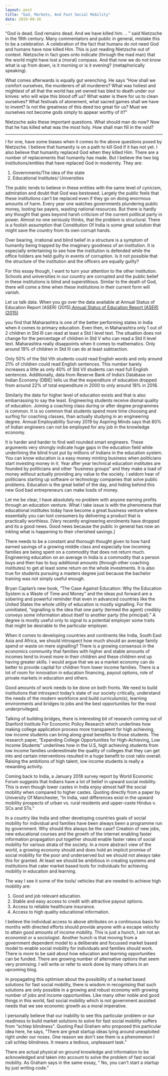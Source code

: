 ```yaml
---
layout: post
title: "God, Markets, And Fast Social Mobility"
date: 2019-09-26
---
```


“God is dead. God remains dead. And we have killed him. .. ” said Nietzsche in the 19th century. Many commentators and public in general, mistake this to be a celebration. A celebration of the fact that humans do not need God and humans have now killed Him. This is just reading Nietzsche out of context. Nietzsche in fact goes onto indicate (through the mad man) that the world might have lost a (moral) compass. And that now we do not know what is up from down, is it morning or is it evening? (metaphorically speaking).

What comes afterwards is equally gut wrenching. He says “How shall we comfort ourselves, the murderers of all murderers? What was holiest and mightiest of all that the world has yet owned has bled to death under our knives: who will wipe this blood off us? What water is there for us to clean ourselves? What festivals of atonement, what sacred games shall we have to invent? Is not the greatness of this deed too great for us? Must we ourselves not become gods simply to appear worthy of it?”

Nietzsche asks these important questions. What should man do now? Now that he has killed what was the most holy. How shall man fill in the void? 


----------

I for one, have some biases when it comes to the above questions posed by Nietzsche. I believe that humanity is on a path to kill God if it has not yet. I also believe that humanity replaced God when they killed Him. There are a number of replacements that humanity has made. But I believe the two big institutions/entities that have replaced God in modernity. They are:

1. Governments/The idea of the state
2. Educational Institutes/ Universities

The public tends to believe in these entities with the same level of cynicism, admiration and doubt that God was bestowed. Largely the public feels that these institutions can’t be replaced even if they go on doing enormous amounts of harm. Every year one watches governments plundering public money, looting tax payers, wasting national resources. But there is hardly any thought that goes beyond harsh criticism of the current political party in power. Almost no one seriously thinks, that the problem is structural. There is a foolish assumption that Constitution Of India is some great solution that might save the country from its own corrupt hands.

Over bearing, irrational and blind belief in a structure is a symptom of humanity being trapped by the imaginary goodness of an institution. It is especially entertaining to see how the institution is defended while the office holders are held guilty in events of corruption. Is it not possible that the structure of the institution and the officers are equally guilty?

For this essay though, I want to turn your attention to the other institution. Schools and universities in our country are corrupted and the public belief in these institutions is blind and superstitious. Similar to the death of God, there will come a time when these institutions in their current form will vanish. 

Let us talk data. When you go over the data available at Annual Status of Education Report (ASER) (2015),[Annual Status of Education Report (ASER) (2015)](http://img.asercentre.org/docs/Publications/ASER%20Reports/ASER%20TOT/fullasertrendsovertimereport.pdf)

 you find that Maharashtra is one of the better performing states in India when it comes to primary education. Even then, in Maharashtra only 1 out of 2 children in Std III can read at least a Std I level text. The situation does not change for the percentage of children in Std V who can read a Std II level text. Maharashtra really disappoints when it comes to mathematics. Only around 19% of children in Std III can do at least subtraction. 

Only 50% of the Std Vth students could read English words and only around 21% of children could read English sentences. This number barely increases a little as only 40% of Std VII students can read full English sentences. Additionally, data from Reserve Bank of India’s Database on Indian Economy (DBIE) tells us that the expenditure of education dropped from around 22% of total expenditure in 2000 to only around 18% in 2016. 

Similarly the data for higher level of education exists and that is also embarrassing to say the least. Engineering students receive dismal quality of education. Joining a coaching class during or after degree programmes is common. It is so common that students spend more time choosing and surfing for coaching classes, than actually studying in an engineering degree. Annual Employability Survey 2019 by Aspiring Minds says that 80% of Indian engineers can not be employed for any job in the knowledge economy.

It is harder and harder to find well rounded smart engineers. These arguments very strongly indicate huge gaps in the education field while underlining the blind trust put by millions of Indians in the education system. You can know education is a easy money minting business when politicians start investing money in it. Year after year technical education institutes are founded by politicians and other “business groups” and they make a load of money without actually providing any value to the society. I seldom hear of politicians starting up software or technology companies that solve public problems. Education is the great belief of the day, and hiding behind this new God bad entrepreneurs can make loads of money. 

Let me be clear, I have absolutely no problem with anyone earning profits through an education venture. What I take issue is with the phenomena that educational institutes today have become a great business venture where essentially you can loot consumers by delivering a product that is practically worthless.  [Very recently engineering enrolments have dropped and its a good news. Good news because the public in general has now an inkling what is happening to their cherished savings.]

There needs to be a constant and thorough thought given to how hard earned savings of a growing middle class and especially low incoming families are being spent on a commodity that does not return much. Engineering education on an average in India is a commodity that a person buys and then has to buy additional amounts (through other coaching institutes) to get at least some return on the whole investments. It is also true for students pursuing a masters degree just because the bachelor training was not simply useful enough. 

Bryan Caplan’s new book, “The Case Against Education: Why the Education System is a Waste of Time and Money” and the ideas put forward are a sobering and powerful reminder that even in advanced countries like the United States the whole utility of education is mostly signalling. For the uninitiated, “signalling is the idea that one party (termed the agent) credibly conveys some information about itself to another party (the principal).” A degree is mostly useful only to signal to a potential employer some traits that might be desirable to the particular employer. 

When it comes to developing countries and continents like India, South East Asia and Africa, we should introspect how much should an average family spend or waste on mere signalling? There is a growing consensus in the economics community that families with higher and stable amounts of incomes tend to invest more in their children and these children end up having greater skills. I would argue that we as a market economy can do better to provide capital for children from lower income families. There is a lot of room for innovation in education financing, payout options, role of private markets in education and others. 

Good amounts of work needs to be done on both fronts. We need to build institutions that introspect today’s state of our society critically, understand the needs of the modern workforce and build curriculum(s), learning environments and bridges to jobs and the best opportunities for the most underprivileged.

 Talking of building bridges, there is interesting bit of research coming out of Stanford Institute For Economic Policy Research which underlines how making college application process more transparent for high achieving, low income students can bring along great benefits to those students. The research paper, “Expanding College Opportunities for High-Achieving, Low Income Students” underlines how in the U.S, high achieving students from low income families underestimate the quality of colleges that they can get into and certain interventions resulted in a huge benefit to cost ratio overall. Raising the ambitions of high talent, low income students is really a rewarding activity.
 
 Coming back to India, a January 2018 survey report by World Economic Forum suggests that Indians have a lot of belief in upward social mobility. This is even though lower castes in India enjoy almost half the social mobility when compared to higher castes. Quoting directly from a paper by University Of Manchester, “In India, vast differences exist in the upward mobility prospects of urban vs. rural residents and upper-caste Hindus v. SCs and STs.”
 
 In a country like India and other developing countries goals of social mobility for individual and families have been always been a programme run by government. Why should this always be the case? Creation of new jobs, new educational courses and the growth of the internet enabling faster information propagation put together should enable faster rates of social mobility for various strata of the society. In a more abstract view of the world, a growing economy should and does hold an implicit promise of social mobility for the poor and underserved but we should not always take this for granted. At least we should be ambitious in creating systems and institutions that cater market based tools for individuals for achieving mobility in education and learning. 
 
The way I see it some of the tools/ vehicles that are needed to achieve high mobility are:

1. Good and job relevant education.
2. Stable and easy access to credit with attractive payout options.
3. Access to reliable healthcare insurance.
4. Access to high quality educational information.

I believe the individual access to above attributes on a continuous basis for months with directed efforts should provide anyone with a escape velocity to attain good amounts of income mobility. This is just a hunch, I am not an economist or a sociologist. Another hunch is that moving from a government dependent model to a deliberate and focussed market based model to enable social mobility for individuals and families should work. There is more to be said about how education and learning opportunities can be funded. There are growing number of alternative options that seem very promising. I will write or refer to work done by many others in an upcoming blog.

In propagating this optimism about the possibility of a market based solutions for fast social mobility, there is wisdom in recognising that such solutions are only possible in a growing and robust economy with growing number of jobs and income opportunities. Like many other noble and good things in this world, fast social mobility which is not government assisted needs that we see economic growth as a moral imperative. 

I personally believe that our inability to see this particular problem or our readiness to build market solutions to solve for fast social mobility suffers from “schlep blindness”. Quoting Paul Graham who proposed this particular idea here, he says, ”There are great startup ideas lying around unexploited right under our noses. One reason we don't see them is a phenomenon I call schlep blindness. It means a tedious, unpleasant task.”

There are actual physical on ground knowledge and information to be acknowledged and taken into account to solve the problem of fast social mobility. As Graham says in the same essay, “ No, you can't start a startup by just writing code.” 







